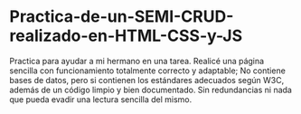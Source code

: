 # Practica-de-un-SEMI-CRUD-realizado-en-HTML-CSS-y-JS
Practica para ayudar a mi hermano en una tarea. Realicé una página sencilla con funcionamiento totalmente correcto y adaptable; No contiene bases de datos, pero si contienen los estándares adecuados según W3C, además de un código limpio y bien documentado. Sin redundancias ni nada que pueda evadir una lectura sencilla del mismo.
